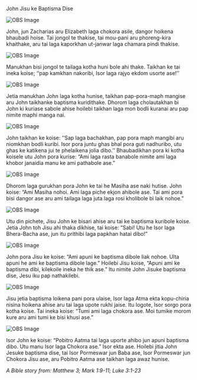 John Jisu ke Baptisma Dise

![OBS Image](https://cdn.door43.org/obs/jpg/360px/obs-en-24-01.jpg)

John, jun Zacharias aru Elizabeth laga chokora asile, dangor hoikena bhaubadi hoise. Tai jongol te thakise, tai mou-pani aru phoreng-kira khaithake, aru tai laga kaporkhan ut-janwar laga chamara pindi thakise. 

![OBS Image](https://cdn.door43.org/obs/jpg/360px/obs-en-24-02.jpg)

Manukhan bisi jongol te tailaga kotha huni bole ahi thake.  Taikhan ke tai ineka koise; ‘‘pap kamkhan nakoribi, Isor laga rajyo ekdom usorte ase!’’

![OBS Image](https://cdn.door43.org/obs/jpg/360px/obs-en-24-03.jpg)

Jetia manukhan John laga kotha hunise, taikhan pap-pora-maph mangise aru John taikhanke baptisma kuridithake. Dhorom laga cholautakhan bi John ki kuriase sabole ahise hoilebi taikhan laga mon bodli kuranai aru pap nimite maphi manga nai.

![OBS Image](https://cdn.door43.org/obs/jpg/360px/obs-en-24-04.jpg)

John taikhan ke koise: ‘‘Sap laga bachakhan, pap pora maph mangibi aru niomkhan bodli kuribi. Isor pora juntu ghas bhal pora guti nadhuribo, utu ghas ke katikena jui te phelaikena jolia dibo.’’ Bhaubadikhan pora ki kotha koisele utu John pora kurise: “Ami laga rasta banabole nimite ami laga khobor janaidia manu ke ami pathabole ase.”

![OBS Image](https://cdn.door43.org/obs/jpg/360px/obs-en-24-05.jpg)

Dhorom laga gurukhan pora John ke tai he Masiha ase naki hutise. John koise: “Ami Masiha nohoi. Ami laga piche ekjon ahibole ase. Tai ami pora bisi dangor ase aru ami tailaga laga juta laga rosi kholibole bi laik nohoe.”

![OBS Image](https://cdn.door43.org/obs/jpg/360px/obs-en-24-06.jpg)

Utu din pichete, Jisu John ke bisari ahise aru tai ke baptisma kuribole koise. Jetia John toh Jisu ahi thaka dikhise, tai koise: “Sabi! Utu he Isor laga Bhera-Bacha ase, jun itu prithibi laga papkhan hatai dibo!”

![OBS Image](https://cdn.door43.org/obs/jpg/360px/obs-en-24-07.jpg)

John pora Jisu ke koise: “Ami apuni ke baptisma dibole liak nohoe. Ulta apuni he ami ke baptisma dibole lage.” Hoilebi Jisu koise, “Apuni ami ke baptisma dibi, kilekoile ineka he thik ase.” Itu nimite John Jisuke baptisma dise, Jesu iku pap nathakilebi. 

![OBS Image](https://cdn.door43.org/obs/jpg/360px/obs-en-24-08.jpg)

Jisu jetia baptisma loikena pani pora ulaise, Isor laga Atma ekta kopu-chiria nisina hoikena ahise aru tai laga upote rukhi jaise. Itu logote, Isor sorgo pora kotha koise. Tai ineka koise: “Tumi ami laga chokora ase. Moi tumike morom kure aru ami tumi ke bisi khusi ase.”

![OBS Image](https://cdn.door43.org/obs/jpg/360px/obs-en-24-09.jpg)

Isor John ke koise:  “Pobitro Aatma tai laga uporte ahibo jun apuni baptisma dibo.  Utu manu Isor laga Chokora ase.” Isor ekta ase. Hoilebi jitia John Jesuke baptisma dise, tai Isor Pormeswar jun Baba ase, Isor Pormeswar jun Chokora Jisu ase, aru Pobitro Aatma ase taikhan laga awaz hunise. 

_A Bible story from: Matthew 3; Mark 1:9-11; Luke 3:1-23_

